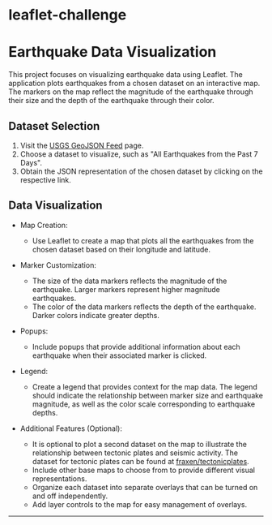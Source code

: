 # leaflet-challenge
# Earthquake Data Visualization

This project focuses on visualizing earthquake data using Leaflet. The application plots earthquakes from a chosen dataset on an interactive map. The markers on the map reflect the magnitude of the earthquake through their size and the depth of the earthquake through their color.

## Dataset Selection

1. Visit the [USGS GeoJSON Feed](https://earthquake.usgs.gov/earthquakes/feed/v1.0/geojson.php) page.
2. Choose a dataset to visualize, such as "All Earthquakes from the Past 7 Days".
3. Obtain the JSON representation of the chosen dataset by clicking on the respective link.

## Data Visualization

- Map Creation:
  - Use Leaflet to create a map that plots all the earthquakes from the chosen dataset based on their longitude and latitude.

- Marker Customization:
  - The size of the data markers reflects the magnitude of the earthquake. Larger markers represent higher magnitude earthquakes.
  - The color of the data markers reflects the depth of the earthquake. Darker colors indicate greater depths.

- Popups:
  - Include popups that provide additional information about each earthquake when their associated marker is clicked.

- Legend:
  - Create a legend that provides context for the map data. The legend should indicate the relationship between marker size and earthquake magnitude, as well as the color scale corresponding to earthquake depths.

- Additional Features (Optional):
  - It is optional to plot a second dataset on the map to illustrate the relationship between tectonic plates and seismic activity. The dataset for tectonic plates can be found at [fraxen/tectonicplates](https://github.com/fraxen/tectonicplates).
  - Include other base maps to choose from to provide different visual representations.
  - Organize each dataset into separate overlays that can be turned on and off independently.
  - Add layer controls to the map for easy management of overlays.

---

